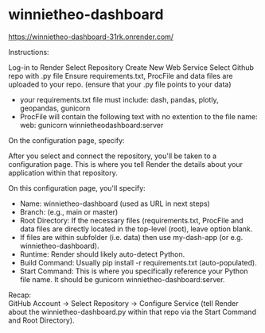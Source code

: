 # winnietheo-dashboard

https://winnietheo-dashboard-31rk.onrender.com/

Instructions:

Log-in to Render
Select Repository
Create New Web Service
Select Github repo with .py file
Ensure requirements.txt, ProcFile and data files are uploaded to your repo. (ensure that your .py file points to your data)
 - your requirements.txt file must include: dash, pandas, plotly, geopandas, gunicorn
 - ProcFile will contain the following text with no extention to the file name: web: gunicorn winnietheodashboard:server

On the configuration page, specify:<br>

After you select and connect the repository, you'll be taken to a configuration page. This is where you tell Render the details about your application within that repository. <br>

On this configuration page, you'll specify: <br>
- Name: winnietheo-dashboard (used as URL in next steps) <br>
- Branch: (e.g., main or master) <br>
- Root Directory: If the necessary files (requirements.txt, ProcFile and data files are directly located in the top-level (root), leave option blank. <br>
- If files are within subfolder (i.e. data) then use my-dash-app (or e.g. winnietheo-dashboard). <br>
- Runtime: Render should likely auto-detect Python. <br>
- Build Command: Usually pip install -r requirements.txt (auto-populated). <br>
- Start Command: This is where you specifically reference your Python file name. It should be gunicorn winnietheo-dashboard:server. <br>

Recap:<br>
GitHub Account -> Select Repository -> Configure Service (tell Render about the winnietheo-dashboard.py within that repo via the Start Command and Root Directory).
